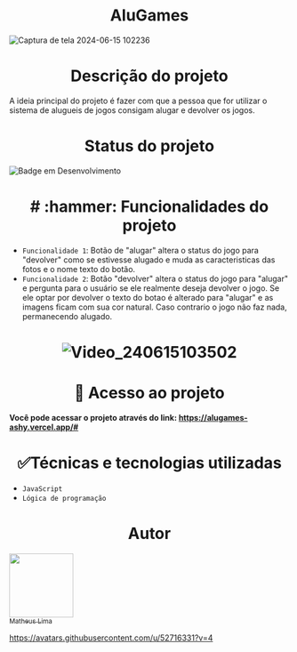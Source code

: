 <h1 align="center"> AluGames </h1>

![Captura de tela 2024-06-15 102236](https://github.com/mathlima/alugames/assets/52716331/8fe608c2-232d-4edb-94e3-2117025e1067)

<h1 align="center"> Descrição do projeto </h1>
A ideia principal do projeto é fazer com que a pessoa que for utilizar o sistema de alugueis de jogos consigam alugar e devolver os jogos.

<h1 align="center"> Status do projeto </h1>

![Badge em Desenvolvimento](http://img.shields.io/static/v1?label=STATUS&message=%20CONCLUÍDO&color=GREEN&style=for-the-badge)


<h1 align="center"> # :hammer: Funcionalidades do projeto </h1>

- `Funcionalidade 1`: Botão de "alugar" altera o status do jogo para "devolver" como se estivesse alugado e muda as caracteristicas das fotos e o nome texto do botão.
- `Funcionalidade 2`: Botão "devolver" altera o status do jogo para "alugar" e pergunta para o usuário se ele realmente deseja devolver o jogo. Se ele optar por devolver o texto do botao é alterado para "alugar" e as imagens ficam com sua cor natural. Caso contrario o jogo não faz nada, permanecendo alugado.

<h1 align="center"> 
  
![Video_240615103502](https://github.com/mathlima/alugames/assets/52716331/f6b646b8-5bc0-42a4-a183-8a8dc765319b)

<h1 align="center"> 📁 Acesso ao projeto </h1>

**Você pode acessar o projeto através do link: https://alugames-ashy.vercel.app/#**

<h1 align="center"> ✅Técnicas e tecnologias utilizadas </h1>

- `JavaScript`
- `Lógica de programação`

<h1 align="center"> Autor </h1>

[<img loading="lazy" src="https://avatars.githubusercontent.com/u/52716331?v=4" width=115><br><sub>Matheus Lima</sub>](https://github.com/mathlima)

https://avatars.githubusercontent.com/u/52716331?v=4
